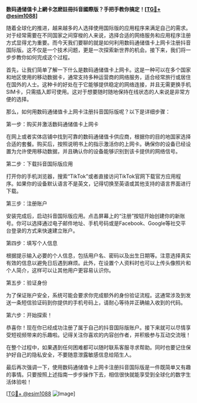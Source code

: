 **数码通储值卡上網卡怎麽註冊抖音國際版？手把手教你搞定！[[TG💪+ @esim1088](https://t.me/s/esim1088)]**

随着全球化的推进，越来越多的人选择使用国际版的应用程序来满足自己的需求。对于经常需要在不同国家之间穿梭的人来说，选择合适的网络服务和应用程序注册方式显得尤为重要。而今天我们要聊的就是如何利用数码通储值卡上网卡注册抖音国际版。这不仅是一个技术问题，更是一次探索新世界的机会。接下来，我们将一步步教你如何完成这个过程。

首先，让我们简单了解一下什么是数码通储值卡上网卡。这是一种可以在多个国家和地区使用的移动数据卡，通常支持多种运营商的网络服务，适合经常旅行或居住在国外的人士。这种卡的好处在于它能够提供稳定的网络连接，并且无需更换手机SIM卡，只需插入即可使用。这对于想要随时随地保持在线状态的人来说是非常方便的选择。

那么，如何用数码通储值卡上网卡注册抖音国际版呢？以下是详细步骤：

第一步：购买并激活数码通储值卡上网卡

在网上或者实体店铺中找到可靠的数码通储值卡供应商，根据你的目的地国家选择合适的套餐。购买后，按照说明书上的指示激活你的上网卡。确保你的设备已经设置为允许使用移动数据，并且确认你的设备能够识别到该卡提供的网络信号。

第二步：下载抖音国际版应用

打开你的手机浏览器，搜索“TikTok”或者直接访问TikTok官网下载官方应用程序。如果你的设备默认语言不是英文，记得切换至英语或其他支持的语言界面进行下载。

第三步：注册账户

安装完成后，启动抖音国际版应用。点击屏幕上的“注册”按钮开始创建你的新账号。你可以选择通过电子邮件地址、手机号码或是Facebook、Google等社交平台登录的方式来快速建立账户。

第四步：填写个人信息

根据提示输入必要的个人信息，包括用户名、密码以及出生日期等。注意选择真实有效的信息以避免日后遇到麻烦。此外，在设置个人资料时也可以上传头像照片和个人简介，这样可以让其他用户更容易认识你。

第五步：验证身份

为了保证账户安全，系统可能会要求你完成额外的身份验证流程。这通常涉及到发送一条短信验证码到你提供的手机号码上，请耐心等待并正确输入收到的代码。

第六步：开始探索！

恭喜你！现在你已经成功注册了属于自己的抖音国际版账户。接下来就可以尽情享受短视频带来的乐趣啦。记得关注你喜欢的内容创作者，并积极参与互动交流哦！

在整个过程中，如果遇到任何困难都可以随时联系客服寻求帮助。同时也要记住保护好自己的隐私安全，不要随意泄露敏感信息给陌生人。

最后再次强调一下，使用数码通储值卡上网卡注册抖音国际版是一件既简单又有趣的事情。只要按照上述指南一步步操作下去，相信很快就能享受到全球化的数字生活体验啦！

[[TG💪+ @esim1088](https://t.me/s/esim1088) ![Image](https://i.postimg.cc/4NQfJmqS/Snipaste-2025-05-13-00-14-12.png)]